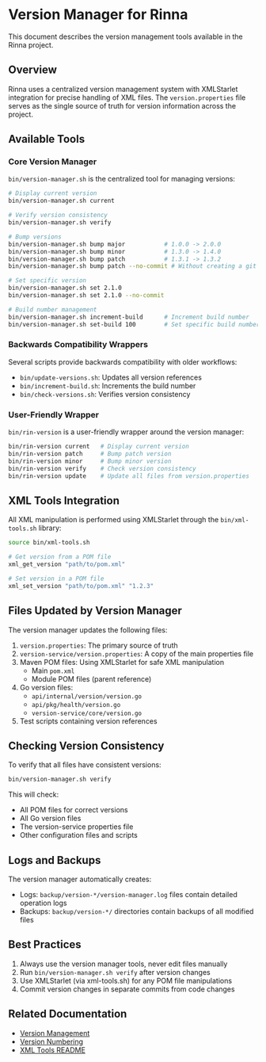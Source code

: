 # Version Manager for Rinna

This document describes the version management tools available in the Rinna project.

## Overview

Rinna uses a centralized version management system with XMLStarlet integration for precise handling of XML files. The `version.properties` file serves as the single source of truth for version information across the project.

## Available Tools

### Core Version Manager

`bin/version-manager.sh` is the centralized tool for managing versions:

```bash
# Display current version
bin/version-manager.sh current

# Verify version consistency
bin/version-manager.sh verify

# Bump versions
bin/version-manager.sh bump major           # 1.0.0 -> 2.0.0
bin/version-manager.sh bump minor           # 1.3.0 -> 1.4.0
bin/version-manager.sh bump patch           # 1.3.1 -> 1.3.2
bin/version-manager.sh bump patch --no-commit # Without creating a git commit

# Set specific version
bin/version-manager.sh set 2.1.0
bin/version-manager.sh set 2.1.0 --no-commit

# Build number management
bin/version-manager.sh increment-build      # Increment build number
bin/version-manager.sh set-build 100        # Set specific build number
```

### Backwards Compatibility Wrappers

Several scripts provide backwards compatibility with older workflows:

- `bin/update-versions.sh`: Updates all version references 
- `bin/increment-build.sh`: Increments the build number
- `bin/check-versions.sh`: Verifies version consistency

### User-Friendly Wrapper

`bin/rin-version` is a user-friendly wrapper around the version manager:

```bash
bin/rin-version current   # Display current version
bin/rin-version patch     # Bump patch version
bin/rin-version minor     # Bump minor version
bin/rin-version verify    # Check version consistency
bin/rin-version update    # Update all files from version.properties
```

## XML Tools Integration

All XML manipulation is performed using XMLStarlet through the `bin/xml-tools.sh` library:

```bash
source bin/xml-tools.sh

# Get version from a POM file
xml_get_version "path/to/pom.xml"

# Set version in a POM file
xml_set_version "path/to/pom.xml" "1.2.3"
```

## Files Updated by Version Manager

The version manager updates the following files:

1. `version.properties`: The primary source of truth
2. `version-service/version.properties`: A copy of the main properties file
3. Maven POM files: Using XMLStarlet for safe XML manipulation
   - Main `pom.xml`
   - Module POM files (parent reference)
4. Go version files: 
   - `api/internal/version/version.go`
   - `api/pkg/health/version.go`
   - `version-service/core/version.go`
5. Test scripts containing version references

## Checking Version Consistency

To verify that all files have consistent versions:

```bash
bin/version-manager.sh verify
```

This will check:
- All POM files for correct versions
- All Go version files
- The version-service properties file
- Other configuration files and scripts

## Logs and Backups

The version manager automatically creates:

- Logs: `backup/version-*/version-manager.log` files contain detailed operation logs
- Backups: `backup/version-*/` directories contain backups of all modified files

## Best Practices

1. Always use the version manager tools, never edit files manually
2. Run `bin/version-manager.sh verify` after version changes
3. Use XMLStarlet (via xml-tools.sh) for any POM file manipulations
4. Commit version changes in separate commits from code changes

## Related Documentation

- [Version Management](../docs/development/version-management.md)
- [Version Numbering](../docs/reference/standards/version-numbering.md)
- [XML Tools README](README-XML-TOOLS.md)